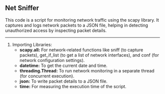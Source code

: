 ## Net Sniffer
This code is a script for monitoring network traffic using the scapy library. It captures and logs network packets to a JSON file, helping in detecting unauthorized access by inspecting packet details.
<hr>

1. Importing Libraries:
   - <b>scapy.all:</b> For network-related functions like sniff (to capture packets), get_if_list (to get a list of network interfaces), and conf (for network configuration settings).
   - <b>datetime:</b> To get the current date and time.
   - <b>threading.Thread:</b> To run network monitoring in a separate thread (for concurrent execution).
   - <b>json:</b> To write packet details to a JSON file.
   - <b>time:</b> For measuring the execution time of the script.
